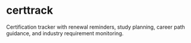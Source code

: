 # certtrack

Certification tracker with renewal reminders, study planning, career path guidance, and industry requirement monitoring.
